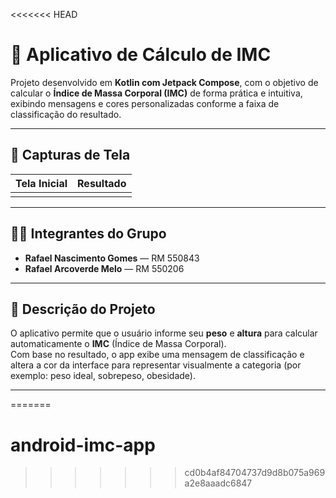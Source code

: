 <<<<<<< HEAD
# 🧮 Aplicativo de Cálculo de IMC

Projeto desenvolvido em **Kotlin com Jetpack Compose**, com o objetivo de calcular o **Índice de Massa Corporal (IMC)** de forma prática e intuitiva, exibindo mensagens e cores personalizadas conforme a faixa de classificação do resultado.

---

## 📱 Capturas de Tela

| Tela Inicial | Resultado |
|:-------------:|:----------:|
|  |

---

## 👨‍💻 Integrantes do Grupo

- **Rafael Nascimento Gomes** — RM 550843
- **Rafael Arcoverde Melo** — RM 550206

---

## 🎯 Descrição do Projeto

O aplicativo permite que o usuário informe seu **peso** e **altura** para calcular automaticamente o **IMC** (Índice de Massa Corporal).  
Com base no resultado, o app exibe uma mensagem de classificação e altera a cor da interface para representar visualmente a categoria (por exemplo: peso ideal, sobrepeso, obesidade).

---

=======
# android-imc-app
>>>>>>> cd0b4af84704737d9d8b075a969a2e8aaadc6847
